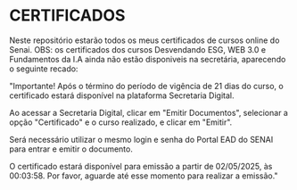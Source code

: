 # CERTIFICADOS

Neste repositório estarão todos os meus certificados de cursos online do Senai. 
OBS: os certificados dos cursos Desvendando ESG, WEB 3.0 e Fundamentos da I.A ainda não estão disponiveis na secretária, aparecendo o seguinte recado:

"Importante!
Após o término do período de vigência de 21 dias do curso, o certificado estará disponível na plataforma Secretaria Digital.

Ao acessar a Secretaria Digital, clicar em "Emitir Documentos", selecionar a opção "Certificado" e o curso realizado, e clicar em "Emitir".

Será necessário utilizar o mesmo login e senha do Portal EAD do SENAI para entrar e emitir o documento.

O certificado estará disponível para emissão a partir de 02/05/2025, às 00:03:58. Por favor, aguarde até esse momento para realizar a emissão."

